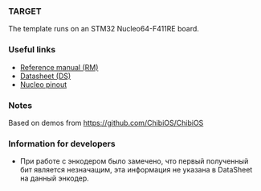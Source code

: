 
### TARGET

The template runs on an STM32 Nucleo64-F411RE board.

### Useful links
* [Reference manual (RM)](https://www.st.com/resource/en/user_manual/um1724-stm32-nucleo64-boards-mb1136-stmicroelectronics.pdf)
* [Datasheet (DS)](https://www.st.com/resource/en/data_brief/nucleo-f411re.pdf)
* [Nucleo pinout](https://os.mbed.com/platforms/ST-Nucleo-F411RE/)

### Notes

Based on demos from https://github.com/ChibiOS/ChibiOS


### Information for developers

* При работе с энкодером было замечено, что первый полученный бит является незначащим, эта информация не указана в DataSheet на данный энкодер.